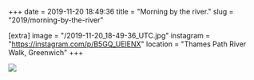 +++
date = 2019-11-20 18:49:36
title = "Morning by the river."
slug = "2019/morning-by-the-river"

[extra]
image = "/2019-11-20_18-49-36_UTC.jpg"
instagram = "https://instagram.com/p/B5GQ_UElENX"
location = "Thames Path River Walk, Greenwich"
+++

<img src="/2019-11-20_18-49-36_UTC.jpg" />
